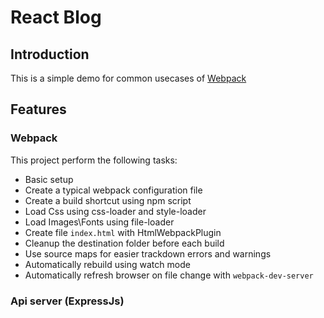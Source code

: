 # React Blog

## Introduction

This is a simple demo for common usecases of [Webpack](https://webpack.js.org)

## Features

### Webpack

This project perform the following tasks:

- Basic setup
- Create a typical webpack configuration file
- Create a build shortcut using npm script
- Load Css using css-loader and style-loader
- Load Images\Fonts using file-loader
- Create file `index.html` with HtmlWebpackPlugin
- Cleanup the destination folder before each build
- Use source maps for easier trackdown errors and warnings
- Automatically rebuild using watch mode
- Automatically refresh browser on file change with `webpack-dev-server`

### Api server (ExpressJs)